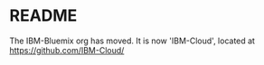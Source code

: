 # README
The IBM-Bluemix org has moved.  It is now 'IBM-Cloud', located at https://github.com/IBM-Cloud/
